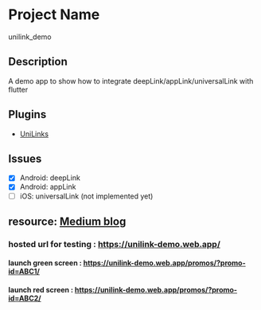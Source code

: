 # Project Name

unilink_demo

## Description

A demo app to show how to integrate deepLink/appLink/universalLink with flutter

## Plugins

- [UniLinks](https://pub.dev/packages/uni_links)

## Issues

- [x] Android: deepLink
- [x] Android: appLink
- [ ] iOS: universalLink (not implemented yet)

## resource:  [Medium blog](https://medium.com/@pedrostick3/integrate-unilinks-with-flutter-android-applinks-ios-universallinks-c9a1542d6625)

### hosted url for testing : <https://unilink-demo.web.app/>

#### launch green screen : <https://unilink-demo.web.app/promos/?promo-id=ABC1/>

#### launch red screen : <https://unilink-demo.web.app/promos/?promo-id=ABC2/>
